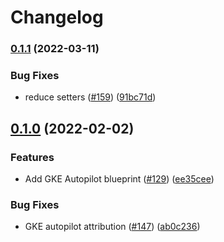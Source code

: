 # Changelog

### [0.1.1](https://github.com/GoogleCloudPlatform/blueprints/compare/gke-autopilot-blueprint-v0.1.0...gke-autopilot-blueprint-v0.1.1) (2022-03-11)


### Bug Fixes

* reduce setters ([#159](https://github.com/GoogleCloudPlatform/blueprints/issues/159)) ([91bc71d](https://github.com/GoogleCloudPlatform/blueprints/commit/91bc71dcc89801976f9049021a6e17628c0e00e9))

## [0.1.0](https://github.com/GoogleCloudPlatform/blueprints/compare/gke-autopilot-blueprint-v0.0.1...gke-autopilot-blueprint-v0.1.0) (2022-02-02)


### Features

* Add GKE Autopilot blueprint ([#129](https://github.com/GoogleCloudPlatform/blueprints/issues/129)) ([ee35cee](https://github.com/GoogleCloudPlatform/blueprints/commit/ee35cee0f524a5244e6be79bd332b3589d1db2bf))


### Bug Fixes

* GKE autopilot attribution ([#147](https://github.com/GoogleCloudPlatform/blueprints/issues/147)) ([ab0c236](https://github.com/GoogleCloudPlatform/blueprints/commit/ab0c236cf593c3c830fa5d9c052ad2e02dfb1462))
